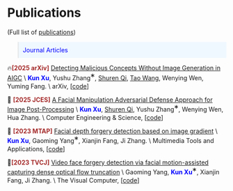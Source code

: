 
# Publications 
(Full list of  [<i class="fas fa-fw fa-graduation-cap"></i>publications](https://scholar.google.com/citations?hl=zh-CN&user=yDoybB0AAAAJ))


<style>
.box {
  display: inline-block;
  background-color: lightgray;
}

.blue-text {
  color: blue;
}
</style>

<style>
  .equal {
    font-size: 20px;
  }
</style>
<style>
  .me {
    color: blue;  
    font-weight: bold;  
  }
</style>

<style>
  .conf {
    color: brown;  
    font-weight: bold;  
  }
</style>

<blockquote style="font-size: 1em; color: blue; background-color: #f0f8ff; padding: 10px;">Journal Articles
</blockquote>


🔥<span class="conf">[2025 arXiv]</span> [Detecting Malicious Concepts Without Image Generation in AIGC](https://arxiv.org/abs/2502.08921) \\
<span class="me">Kun Xu</span>, Yushu Zhang<span class="equal">*</span>, [Shuren Qi](https://shurenqi.github.io/), [Tao Wang](https://daizigege.github.io/), Wenying Wen, Yuming Fang. \\
arXiv, \[[code](https://github.com/xukun12138/ConceptQuickLook)\]



📑 <span class="conf">[2025 JCES]</span> [A Facial Manipulation Adversarial Defense Approach for Image Post-Processing](https://xukun12138.github.io/) \\
<span class="me">Kun Xu</span>, [Shuren Qi](https://shurenqi.github.io/), Yushu Zhang<span class="equal">*</span>, Wenying Wen, Hua Zhang. \\
Computer Engineering & Science, \[[code](https://github.com/xukun12138)\]



📑 <span class="conf">[2023 MTAP]</span> [Facial depth forgery detection based on image gradient](https://link.springer.com/article/10.1007/s11042-023-14626-4) \\
<span class="me">Kun Xu</span>, Gaoming Yang<span class="equal">*</span>, Xianjin Fang, Ji Zhang. \\
Multimedia Tools and Applications,  \[[code](https://github.com/xukun12138)\]



📑<span class="conf">[2023 TVCJ]</span> [Video face forgery detection via facial motion-assisted capturing dense optical flow truncation](https://link.springer.com/article/10.1007/s00371-022-02683-z) \\
Gaoming Yang, <span class="me">Kun Xu</span><span class="equal">*</span>, Xianjin Fang, Ji Zhang. \\
The Visual Computer,  \[[code](https://github.com/xukun12138)\]











<!--<blockquote style="font-size: 1em; color: blue; background-color: #f0f8ff; padding: 10px;">
Preprint.
</blockquote> -->
<!-- Preprint -->
<!-- <div class='paper-box'><div class='paper-box-image'><div><div class="badge">preprint</div><img src='images/advml.png' alt="sym" width="100%"></div></div>
<div class='paper-box-text' markdown="1">
[Make Privacy Renewable! Generating Privacy-Preserving Faces Supporting Cancelable Biometric Recognition](https://dl.acm.org/doi/abs/10.1145/3664647.3680704) \\
   <span class="me">Tao Wang</span>, Yushu Zhang<span class="equal">*</span>, Xiangli Xiao, Lin Yuan, Zhihua Xia, Jian Weng  \[[code](https://github.com/daizigege/CanFG)\]
- Despite a decade of research, progress in securing ML models against adversarial threats remains slow, hampered by non-rigorous evaluations even in simple cases. The shift to studying LLMs introduces problems that are less defined, harder to solve, and tougher to evaluate. Without addressing these challenges, we caution that another decade of adversarial ML research may yield minimal meaningful progress.
</div>
</div>


<!-- <div class='paper-box'><div class='paper-box-image'><div><div class="badge">preprint</div><img src='images/attack.png' alt="sym" width="100%"></div></div>
<div class='paper-box-text' markdown="1">

[Gradient Masking All-at-Once: Ensemble Everything Everywhere Is Not Robust](https://arxiv.org/abs/2411.14834) \\
<span class="me">Jie Zhang</span>, Christian Schlarmann, Kristina Nikolić, Nicholas Carlini, Francesco Croce, Matthias Hein, Florian Tramèr. \[[code](https://github.com/zj-jayzhang/attack_ens)\]

- We looked into "Ensemble Everything Everywhere", an adversarial examples defense that caused some excitement. Yet again, this serves as another example highlighting the importance of **rigorous evaluation**. 

</div>
</div> -->




<!-- <div class='paper-box'><div class='paper-box-image'><div><div class="badge">preprint</div><img src='images/blind_mia.png' alt="sym" width="100%"></div></div>
<div class='paper-box-text' markdown="1">

[Seeing is not Believing: An Identity Hider for Human Vision Privacy Protection](https://arxiv.org/abs/2307.00481) \\
Debeshee Das, <span class="me">Jie Zhang</span>, Florian Tramèr. \[[code](https://github.com/ethz-spylab/Blind-MIA)\]

- Unfortunately, we find that evaluations of MI attacks for foundation models are **flawed**, because
they sample members and non-members from different distributions. We find 8 flawed MI evaluation
datasets, existing evaluations thus tell us nothing about membership leakage of a foundation model’s training data.

</div>
</div>-->

